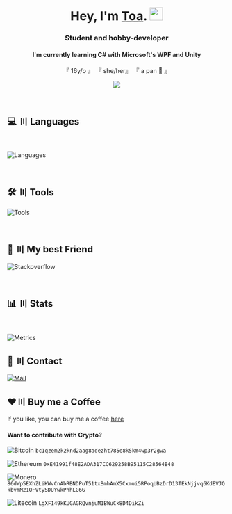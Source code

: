 
<h1 align="center">Hey, I'm <a href="https://l.toaaa.de">Toa</a>. <img src="https://cdn.toaaa.de/toaaa/github/wave.gif" width="30px" height="30px"></h1>
<h3 align="center">Student and hobby-developer</h3>
<h4 align="center">I'm currently learning C# with Microsoft's WPF and Unity</h4>

<p align="center">
    『 16y/o 』
    『 she/her』
    『 a pan 🍳 』
</p>

<p align="center">
<img src="https://lanyard-profile-readme.vercel.app/api/622463049261121567?&bg=00000000">
</p>
<br>

## 💻 〣 Languages

<br>

![Languages](https://skillicons.dev/icons?i=html,css,js,nodejs,cs,mysql)

<br>

## 🛠️ 〣 Tools

![Tools](https://skillicons.dev/icons?i=linux,vscode,visualstudio,ps,pr,docker,github,git)

<br>

## 🤝 〣 My best Friend

![Stackoverflow](https://skillicons.dev/icons?i=stackoverflow)

<br>

## 📊 〣 Stats

<br>

<!--
<a  href="https://github.com/Toaaa/Toaaa">

<img  align="center"  src="https://github-readme-stats.vercel.app/api?username=Toaaa&count_private=true&include_all_commits=true&show_icons=true&line_height=27&locale=en&theme=gotham"  alt="Toa's GitHub Stats"  />

</a>
-->

![Metrics](https://metrics.lecoq.io/Toaaa?template=classic&base.indepth=true&repositories.forks=true&languages=1&calendar=1&base.indepth=true&base.hireable=false&languages.ignored=hack&languages.limit=8&languages.threshold=0%25&languages.other=true&languages.colors=github&languages.sections=most-used&languages.details=percentage&languages.indepth=true&languages.analysis.timeout=15&languages.categories=markup%2C%20programming&languages.recent.categories=markup%2C%20programming&languages.recent.load=300&languages.recent.days=14&calendar.limit=1&config.timezone=Europe%2FBerlin&config.display=columns)
## 💬 〣 Contact
[![Mail](https://img.shields.io/badge/-Send%20me%20a%20mail-6666ff?style=flat-square&logo=gmail&logoColor=white)](mailto:hi@toaaa.de)

## ♥️〣 Buy me a Coffee
If you like, you can buy me a coffee  [here](https://buymeacoffee.com/toaaa)

#### Want to contribute with Crypto?

![Bitcoin](https://img.shields.io/badge/-BTC-4c4c4c?style=flat-square&logo=bitcoin&logoColor=d3d3d3) 
`bc1qzem2k2knd2aag8adezht785e8k5km4wp3r2gwa`

![Ethereum](https://img.shields.io/badge/-ETH-4c4c4c?style=flat-square&logo=ethereum&logoColor=ecf0f1) 
`0xE41991f48E2ADA317CC629258B95115C28564B48`

![Monero](https://img.shields.io/badge/-XMR-4c4c4c?style=flat-square&logo=monero&logoColor=ff6600) 
`86dWp5EXhZLiKWvCnAbRBNDPuT51txBmhAmX5Cxmui5RPoqUBzDrD13TEkNjjvq6KdEVJQkbvmM21QFVtySDUYwkPhhLG6G`

![Litecoin](https://img.shields.io/badge/-LTC-4c4c4c?style=flat-square&logo=litecoin&logoColor=d3d3d3) 
`LgXF149kKUGAGRQvnjuM1BWuCk8D4DikZi`

